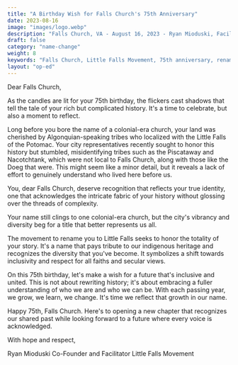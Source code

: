 ```yaml
---
title: "A Birthday Wish for Falls Church's 75th Anniversary"
date: 2023-08-16
image: "images/logo.webp"
description: "Falls Church, VA - August 16, 2023 - Ryan Mioduski, Facilitator of the Little Falls Movement, pens a heartfelt op-ed reflecting on the 75th anniversary of Falls Church, calling for an embrace of the city's true history and a movement toward inclusivity."
draft: false
category: "name-change"
weight: 8
keywords: "Falls Church, Little Falls Movement, 75th anniversary, renaming, inclusivity, diversity, community, Virginia, history, identity"
layout: "op-ed"
---
```


Dear Falls Church,

As the candles are lit for your 75th birthday, the flickers cast shadows that tell the tale of your rich but complicated history. It's a time to celebrate, but also a moment to reflect.

Long before you bore the name of a colonial-era church, your land was cherished by Algonquian-speaking tribes who localized with the Little Falls of the Potomac. Your city representatives recently sought to honor this history but stumbled, misidentifying tribes such as the Piscataway and Nacotchtank, which were not local to Falls Church, along with those like the Doeg that were. This might seem like a minor detail, but it reveals a lack of effort to genuinely understand who lived here before us.

You, dear Falls Church, deserve recognition that reflects your true identity, one that acknowledges the intricate fabric of your history without glossing over the threads of complexity.

Your name still clings to one colonial-era church, but the city's vibrancy and diversity beg for a title that better represents us all.

The movement to rename you to Little Falls seeks to honor the totality of your story. It's a name that pays tribute to our indigenous heritage and recognizes the diversity that you've become. It symbolizes a shift towards inclusivity and respect for all faiths and secular views.

On this 75th birthday, let's make a wish for a future that's inclusive and united. This is not about rewriting history; it's about embracing a fuller understanding of who we are and who we can be. With each passing year, we grow, we learn, we change. It's time we reflect that growth in our name.

Happy 75th, Falls Church. Here's to opening a new chapter that recognizes our shared past while looking forward to a future where every voice is acknowledged.

With hope and respect,

Ryan Mioduski
Co-Founder and Facilitator
Little Falls Movement
